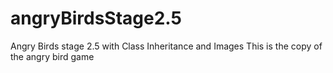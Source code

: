 # angryBirdsStage2.5
Angry Birds stage 2.5 with Class Inheritance and Images
This is the copy of the angry bird game
